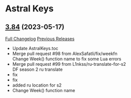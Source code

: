 # Astral Keys

## [3.84](https://github.com/astralguild/AstralKeys/tree/3.84) (2023-05-17)
[Full Changelog](https://github.com/astralguild/AstralKeys/compare/3.83...3.84) [Previous Releases](https://github.com/astralguild/AstralKeys/releases)

- Update AstralKeys.toc  
- Merge pull request #98 from AlexSafatli/fix/weekfn  
    Change Week() function name to fix some Lua errors  
- Merge pull request #99 from L1nkss/ru-translate-for-s2  
    DF season 2 ru translate  
- fix  
- fix  
- added ru location for s2  
- Change Week() function name  

